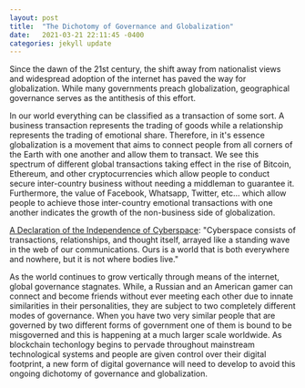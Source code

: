 ```yaml
---
layout: post
title:  "The Dichotomy of Governance and Globalization"
date:   2021-03-21 22:11:45 -0400
categories: jekyll update
---
```

Since the dawn of the 21st century, the shift away from nationalist views and widespread adoption of the internet has paved the way for globalization. While many governments preach globalization, geographical governance serves as the antithesis of this effort. 

In our world everything can be classified as a transaction of some sort. A business transaction represents the trading of goods while a relationship represents the trading of emotional share. Therefore, in it's essence globalization is a movement that aims to connect people from all corners of the Earth with one another and allow them to transact. We see this spectrum of different global transactions taking effect in the rise of Bitcoin, Ethereum, and other cryptocurrencies which allow people to conduct secure inter-country business without needing a middleman to guarantee it. Furthermore, the value of Facebook, Whatsapp, Twitter, etc... which allow people to achieve those inter-country emotional transactions with one another indicates the growth of the non-business side of globalization. 

[A Declaration of the Independence of Cyberspace](https://www.eff.org/cyberspace-independence): "Cyberspace consists of transactions, relationships, and thought itself, arrayed like a standing wave in the web of our communications. Ours is a world that is both everywhere and nowhere, but it is not where bodies live." 

As the world continues to grow vertically through means of the internet, global governance stagnates. While, a Russian and an American gamer can connect and become friends without ever meeting each other due to innate similarities in their personalities, they are subject to two completely different modes of governance. When you have two very similar people that are governed by two different forms of government one of them is bound to be misgoverned and this is happening at a much larger scale worldwide. As blockchain techonlogy begins to pervade throughout mainstream technological systems and people are given control over their digital footprint, a new form of digital governance will need to develop to avoid this ongoing dichotomy of governance and globalization. 